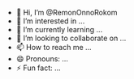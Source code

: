 - 👋 Hi, I’m @RemonOnnoRokom
- 👀 I’m interested in ...
- 🌱 I’m currently learning ...
- 💞️ I’m looking to collaborate on ...
- 📫 How to reach me ...
- 😄 Pronouns: ...
- ⚡ Fun fact: ...

<!---
RemonOnnoRokom/RemonOnnoRokom is a ✨ special ✨ repository because its `README.md` (this file) appears on your GitHub profile.
You can click the Preview link to take a look at your changes.
--->
